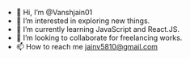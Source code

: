 - 👋 Hi, I’m @Vanshjain01
- 👀 I’m interested in exploring new things.
- 🌱 I’m currently learning JavaScript and React.JS.
- 💞️ I’m looking to collaborate for freelancing works.
- 📫 How to reach me jainv5810@gmail.com

<!---
Vanshjain01/Vanshjain01 is a ✨ special ✨ repository because its `README.md` (this file) appears on your GitHub profile.
You can click the Preview link to take a look at your changes.
--->
